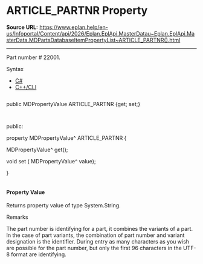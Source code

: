 # ARTICLE_PARTNR Property

**Source URL:** https://www.eplan.help/en-us/Infoportal/Content/api/2026/Eplan.EplApi.MasterDatau~Eplan.EplApi.MasterData.MDPartsDatabaseItemPropertyList~ARTICLE_PARTNR().html

---

Part number # 22001.

Syntax

- [C#](#i-syntax-CS)
- [C++/CLI](#i-syntax-CPP2005)

```
```
public MDPropertyValue ARTICLE_PARTNR {get; set;}
```
```

```
```
public:

property MDPropertyValue^ ARTICLE_PARTNR {

   MDPropertyValue^ get();

   void set (    MDPropertyValue^ value);

}
```
```

#### Property Value

Returns property value of type System.String.

Remarks

The part number is identifying for a part, it combines the variants of a part. In the case of part variants, the combination of part number and variant designation is the identifier. During entry as many characters as you wish are possible for the part number, but only the first 96 characters in the UTF-8 format are identifying.
